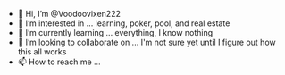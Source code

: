 - 👋 Hi, I’m @Voodoovixen222
- 👀 I’m interested in ... learning, poker, pool, and real estate
- 🌱 I’m currently learning ... everything, I know nothing 
- 💞️ I’m looking to collaborate on ... I'm not sure yet until I figure out how this all works
- 📫 How to reach me ...

<!---
Voodoovixen222/Voodoovixen222 is a ✨ special ✨ repository because its `README.md` (this file) appears on your GitHub profile.
You can click the Preview link to take a look at your changes.
--->
